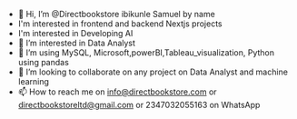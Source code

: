 - 👋 Hi, I’m @Directbookstore ibikunle Samuel by name
- I'm interested in frontend and backend Nextjs projects
- I'm interested in Developing AI
- 👀 I’m interested in Data Analyst 
- 🌱 I’m using MySQL, Microsoft,powerBI,Tableau_visualization, Python using pandas 
- 💞️ I’m looking to collaborate on any project on Data Analyst and machine learning 
- 📫 How to reach me on info@directbookstore.com or directbookstoreltd@gmail.com or 2347032055163 on WhatsApp 

<!---
Directbookstore/Directbookstore is a ✨ special ✨ repository because its `README.md` (this file) appears on your GitHub profile.
You can click the Preview link to take a look at your changes.
--->
